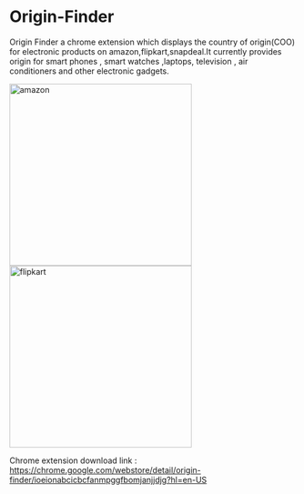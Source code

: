 # Origin-Finder
Origin Finder a chrome extension which displays the country of origin(COO) for electronic products on amazon,flipkart,snapdeal.It currently provides origin for smart phones , smart watches ,laptops, television , air conditioners and other electronic gadgets. 

<img width="320" alt="amazon" src="https://user-images.githubusercontent.com/28942363/85646182-2d186580-b6b9-11ea-9982-08d28be3e64c.png"> 

<img width="320" alt="flipkart" src="https://user-images.githubusercontent.com/28942363/85646200-39042780-b6b9-11ea-873d-325c923a829b.png">

Chrome extension download link  : https://chrome.google.com/webstore/detail/origin-finder/ioeionabcicbcfanmpggfbomjanjjdjg?hl=en-US
